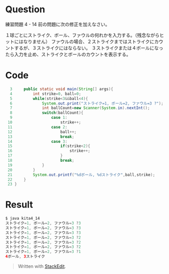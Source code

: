 # Question
練習問題 4 - 14
前の問題に次の修正を加えなさい。

１球ごとにストライク、ボール、ファウルの何れかを入力する。（残念ながらヒットにはなりません）
ファウルの場合、２ストライクまではストライクにカウントするが、３ストライクにはならない。
３ストライクまたは４ボールになったら入力を止め、ストライクとボールのカウントを表示する。
# Code
~~~java 
  3     public static void main(String[] args){
  4         int strike=0, ball=0;
  5         while(strike<3&&ball<4){
  6             System.out.print("ストライク=1, ボール=2, ファウル=3 ?");
  7             int ballCount=new Scanner(System.in).nextInt();
  8             switch(ballCount){
  9                 case 1:
 10                     strike++;
 11                 case 2:
 12                     ball++;
 13                     break;
 14                 case 3:
 15                     if(strike<2){
 16                         strike++;
 17                     }
 18                     break;
 19             }
 20         }
 21         System.out.printf("%dボール, %dストライク",ball,strike);
 22     }
 23 }
~~~
# Result
~~~java
$ java kita4_14
ストライク=1, ボール=2, ファウル=3 ?3
ストライク=1, ボール=2, ファウル=3 ?3
ストライク=1, ボール=2, ファウル=3 ?3
ストライク=1, ボール=2, ファウル=3 ?2
ストライク=1, ボール=2, ファウル=3 ?2
ストライク=1, ボール=2, ファウル=3 ?2
ストライク=1, ボール=2, ファウル=3 ?1
4ボール, 3ストライク
~~~
> Written with [StackEdit](https://stackedit.io/).
